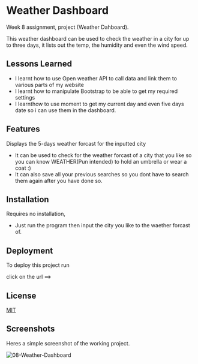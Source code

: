 # Weather Dashboard
Week 8 assignment, project (Weather Dahboard).

This weather dashboard can be used to check the weather in a city for up to three days,
it lists out the temp, the humidity and even the wind speed.

## Lessons Learned

- I learnt how to use Open weather API to call data and link them to various parts of my website
- I learnt how to manipulate Bootstrap to be able to get my required settings
- I learnthow to use moment to get my current day and even five days date so i can use them in the dashboard.

## Features

Displays the 5-days weather forcast for the inputted city

- It can be used to check for the weather forcast of a city that you like so you can know WEATHER(Pun intended) to hold an umbrella or wear a coat :)
- It can also save all your previous searches so you dont have to search them again after you have done so.
## Installation

Requires no installation,
- Just run the program then input the city you like to the waether forcast of.
## Deployment

To deploy this project run

click on the url ==> 

## License

[MIT](https://choosealicense.com/licenses/mit/)


## Screenshots

Heres a simple screenshot of the working project.

![08-Weather-Dashboard](https://user-images.githubusercontent.com/117322790/215296180-02e825c7-164f-4cdf-b43e-8fd6abe8e0be.png)

